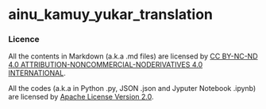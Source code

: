 # ainu_kamuy_yukar_translation

### Licence
All the contents in Markdown (a.k.a .md files) are licensed by [CC BY-NC-ND 4.0 ATTRIBUTION-NONCOMMERCIAL-NODERIVATIVES 4.0 INTERNATIONAL](https://creativecommons.org/licenses/by-nc-nd/4.0/).

All the codes (a.k.a in Python .py, JSON .json and Jyputer Notebook .ipynb) are licensed by [Apache License Version 2.0](https://www.apache.org/licenses/LICENSE-2.0). 
